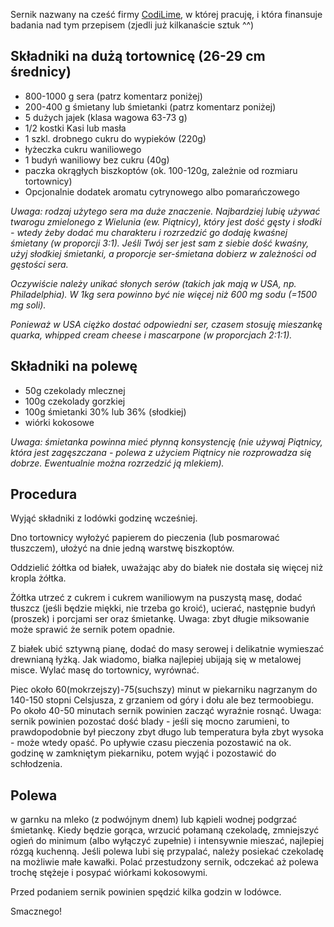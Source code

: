 Sernik nazwany na cześć firmy [CodiLime](https://www.codilime.com/), w której
pracuję, i która finansuje badania nad tym przepisem (zjedli już kilkanaście
sztuk ^^)

## Składniki na dużą tortownicę (26-29 cm średnicy)

- 800-1000 g sera (patrz komentarz poniżej)
- 200-400 g śmietany lub śmietanki (patrz komentarz poniżej)
- 5 dużych jajek (klasa wagowa 63-73 g)
- 1/2 kostki Kasi lub masła
- 1 szkl. drobnego cukru do wypieków (220g)
- łyżeczka cukru waniliowego
- 1 budyń waniliowy bez cukru (40g)
- paczka okrągłych biszkoptów (ok. 100-120g, zależnie od rozmiaru tortownicy)
- Opcjonalnie dodatek aromatu cytrynowego albo pomarańczowego

*Uwaga: rodzaj użytego sera ma duże znaczenie. Najbardziej lubię używać twarogu
zmielonego z Wielunia (ew. Piątnicy), który jest dość gęsty i słodki - wtedy
żeby dodać mu charakteru i rozrzedzić go dodaję kwaśnej śmietany (w proporcji
3:1). Jeśli Twój ser jest sam z siebie dość kwaśny, użyj słodkiej śmietanki, a
proporcje ser-śmietana dobierz w zależności od gęstości sera.*

*Oczywiście należy unikać słonych serów (takich jak mają w USA, np.
Philadelphia). W 1kg sera powinno być nie więcej niż 600 mg sodu (=1500 mg
soli).*

*Ponieważ w USA ciężko dostać odpowiedni ser, czasem stosuję mieszankę quarka,
whipped cream cheese i mascarpone (w proporcjach 2:1:1).*

## Składniki na polewę

- 50g czekolady mlecznej
- 100g czekolady gorzkiej
- 100g śmietanki 30% lub 36% (słodkiej)
- wiórki kokosowe

*Uwaga: śmietanka powinna mieć płynną konsystencję (nie używaj Piątnicy, która
jest zagęszczana - polewa z użyciem Piątnicy nie rozprowadza się dobrze.
Ewentualnie można rozrzedzić ją mlekiem).*

## Procedura

Wyjąć składniki z lodówki godzinę wcześniej.

Dno tortownicy wyłożyć papierem do pieczenia (lub posmarować tłuszczem), ułożyć
na dnie jedną warstwę biszkoptów.

Oddzielić żółtka od białek, uważając aby do białek nie dostała się więcej niż
kropla żółtka.

Żółtka utrzeć z cukrem i cukrem waniliowym na puszystą masę, dodać tłuszcz
(jeśli będzie miękki, nie trzeba go kroić), ucierać, następnie budyń (proszek)
i porcjami ser oraz śmietankę.  Uwaga: zbyt długie miksowanie może sprawić że
sernik potem opadnie.

Z białek ubić sztywną pianę, dodać do masy serowej i delikatnie wymieszać
drewnianą łyżką.  Jak wiadomo, białka najlepiej ubijają się w metalowej misce.
Wylać masę do tortownicy, wyrównać.

Piec około 60(mokrzejszy)-75(suchszy) minut w piekarniku nagrzanym do 140-150
stopni Celsjusza, z grzaniem od góry i dołu ale bez termoobiegu. Po około 40-50
minutach sernik powinien zacząć wyraźnie rosnąć.  Uwaga: sernik powinien
pozostać dość blady - jeśli się mocno zarumieni, to prawdopodobnie był pieczony
zbyt długo lub temperatura była zbyt wysoka - może wtedy opaść.  Po upływie
czasu pieczenia pozostawić na ok. godzinę w zamkniętym piekarniku, potem wyjąć
i pozostawić do schłodzenia. 

## Polewa

w garnku na mleko (z podwójnym dnem) lub kąpieli wodnej podgrzać śmietankę.
Kiedy będzie gorąca, wrzucić połamaną czekoladę, zmniejszyć ogień do minimum
(albo wyłączyć zupełnie) i intensywnie mieszać, najlepiej rózgą kuchenną.
Jeśli polewa lubi się przypalać, należy posiekać czekoladę na możliwie małe
kawałki.  Polać przestudzony sernik, odczekać aż polewa trochę stężeje i
posypać wiórkami kokosowymi.

Przed podaniem sernik powinien spędzić kilka godzin w lodówce.

Smacznego!

